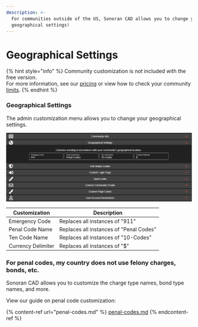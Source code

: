 ```yaml
---
description: >-
  For communities outside of the US, Sonoran CAD allows you to change your CAD's
  geographical settings!
---
```


# Geographical Settings

{% hint style="info" %}
Community customization is not included with the free version.\
For more information, see our [pricing](../../pricing/faq/) or view how to check your community [limits](../getting-started/view-your-limits.md).
{% endhint %}

### Geographical Settings

The admin customization menu allows you to change your geographical settings.

![](<../../.gitbook/assets/image (138).png>)

| Customization       | Description                             |
| ------------------- | --------------------------------------- |
| Emergency Code      | Replaces all instances of "911"         |
| Penal Code Name     | Replaces all instances of "Penal Codes" |
| Ten Code Name       | Replaces all instances of "10-Codes"    |
| Currency Delimiter  | Replaces all instances of "$"           |

### For penal codes, my country does not use felony charges, bonds, etc.

Sonoran CAD allows you to customize the charge type names, bond type names, and more.

View our guide on penal code customization:

{% content-ref url="penal-codes.md" %}
[penal-codes.md](penal-codes.md)
{% endcontent-ref %}

